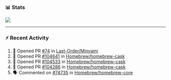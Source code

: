 ### :bar_chart: Stats

<a href="#">
  <img align="center" src="https://github-readme-stats.vercel.app/api?username=tuzi3040&show_icons=true&theme=dark" />
</a>

---

### :zap: Recent Activity

<!--START_SECTION:activity-->
1. 💪 Opened PR [#74](https://github.com/Last-Order/Minyami/pull/74) in [Last-Order/Minyami](https://github.com/Last-Order/Minyami)
2. 💪 Opened PR [#104641](https://github.com/Homebrew/homebrew-cask/pull/104641) in [Homebrew/homebrew-cask](https://github.com/Homebrew/homebrew-cask)
3. 💪 Opened PR [#104533](https://github.com/Homebrew/homebrew-cask/pull/104533) in [Homebrew/homebrew-cask](https://github.com/Homebrew/homebrew-cask)
4. 💪 Opened PR [#104286](https://github.com/Homebrew/homebrew-cask/pull/104286) in [Homebrew/homebrew-cask](https://github.com/Homebrew/homebrew-cask)
5. 🗣 Commented on [#74735](https://github.com/Homebrew/homebrew-core/issues/74735) in [Homebrew/homebrew-core](https://github.com/Homebrew/homebrew-core)
<!--END_SECTION:activity-->

